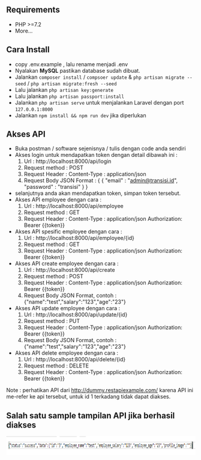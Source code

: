 ## Requirements
- PHP >=7.2
- More...

## Cara Install
- copy .env.example , lalu rename menjadi .env
- Nyalakan **MySQL** pastikan database sudah dibuat.
- Jalankan `composer install` / `compsoer update` & `php artisan migrate --seed` / `php artisan migrate:fresh --seed`
- Lalu jalankan `php artisan key:generate`
- Lalu jalankan `php artisan passport:install`
- Jalankan `php artisan serve` untuk menjalankan Laravel dengan port `127.0.0.1:8000`
- Jalankan `npm install && npm run dev` jika diperlukan 

## Akses API
- Buka postman / software sejenisnya / tulis dengan code anda sendiri
- Akses login untuk mendapatkan token dengan detail dibawah ini :
    1.	Url : http://localhost:8000/api/login
    2.	Request method : POST
    3.	Request Header :
        Content-Type : application/json
    4.	Request Body JSON Format :
    {
           {
                "email" : "admin@transisi.id",
                "password" : "transisi"
            }
    }
- selanjutnya anda akan mendapatkan token, simpan token tersebut.
- Akses API employee dengan cara :
    1.	Url : http://localhost:8000/api/employee
    2.	Request method : GET
    3.	Request Header :
        Content-Type : application/json
        Authorization: Bearer {{token}}
- Akses API spesific employee dengan cara :
    1.	Url : http://localhost:8000/api/employee/{id}
    2.	Request method : GET
    3.	Request Header :
        Content-Type : application/json
        Authorization: Bearer {{token}}
- Akses API create employee dengan cara :
    1.	Url : http://localhost:8000/api/create
    2.	Request method : POST
    3.	Request Header :
        Content-Type : application/json
        Authorization: Bearer {{token}}
    4.	Request Body JSON Format, contoh :
        {"name":"test","salary":"123","age":"23"} 
- Akses API update employee dengan cara :
    1.	Url : http://localhost:8000/api/update/{id}
    2.	Request method : PUT
    3.	Request Header :
        Content-Type : application/json
        Authorization: Bearer {{token}}
    4.	Request Body JSON Format, contoh :
        {"name":"test","salary":"123","age":"23"} 
- Akses API delete employee dengan cara :
    1.	Url : http://localhost:8000/api/delete/{id}
    2.	Request method : DELETE
    3.	Request Header :
        Content-Type : application/json
        Authorization: Bearer {{token}}

Note : perhatikan API dari http://dummy.restapiexample.com/ karena API ini me-refer ke api tersebut, untuk id 1 terkadang tidak dapat diakses.

## Salah satu sample tampilan API jika berhasil diakses
<img src="https://github.com/fikrihashfi/api-test/blob/master/example_success.png" width="600" height="50">

